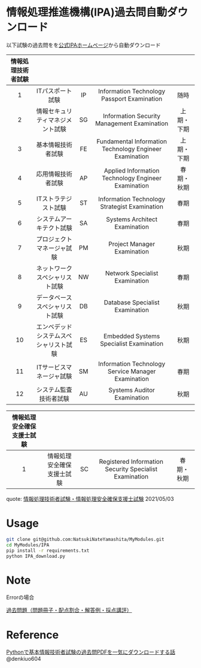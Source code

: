# 情報処理推進機構(IPA)過去問自動ダウンロード

以下試験の過去問をを[公式IPAホームページ](https://www.ipa.go.jp/index.html)から自動ダウンロード

| **情報処理技術者試験** |                                        |    |                                                         |            |
|:----------------------:|:--------------------------------------:|:--:|:-------------------------------------------------------:|:----------:|
|           1            |            ITパスポート試験            | IP |       Information Technology Passport Examination       |    随時    |
|           2            |    情報セキュリティマネジメント試験    | SG |       Information Security Management Examination       | 上期・下期 |
|           3            |           基本情報技術者試験           | FE | Fundamental Information Technology Engineer Examination | 上期・下期 |
|           4            |           応用情報技術者試験           | AP |   Applied Information Technology Engineer Examination   | 春期・秋期 |
|           5            |          ITストラテジスト試験          | ST |      Information Technology Strategist Examination      |    春期    |
|           6            |        システムアーキテクト試験        | SA |              Systems Architect Examination              |    春期    |
|           7            |       プロジェクトマネージャ試験       | PM |               Project Manager Examination               |    秋期    |
|           8            |     ネットワークスペシャリスト試験     | NW |             Network Specialist Examination              |    春期    |
|           9            |     データベーススペシャリスト試験     | DB |             Database Specialist Examination             |    秋期    |
|           10           | エンベデッドシステムスペシャリスト試験 | ES |         Embedded Systems Specialist Examination         |    秋期    |
|           11           |        ITサービスマネージャ試験        | SM |   Information Technology Service Manager Examination    |    春期    |
|           12           |         システム監査技術者試験         | AU |               Systems Auditor Examination               |    秋期    |

| **情報処理安全確保支援士試験** |                            |    |                                                        |            |
|:------------------------------:|:--------------------------:|:--:|:------------------------------------------------------:|:----------:|
|               1                | 情報処理安全確保支援士試験 | SC | Registered Information Security Specialist Examination | 春期・秋期 |

quote: [情報処理技術者試験・情報処理安全確保支援士試験](https://www.jitec.ipa.go.jp/1_11seido/seido_gaiyo.html)
2021/05/03

# Usage

```bash
git clone git@github.com:NatsukiNateYamashita/MyModules.git
cd MyModules/IPA
pip install -r requirements.txt
python IPA_download.py
```

# Note

Errorの場合

[過去問題（問題冊子・配点割合・解答例・採点講評）](https://www.jitec.ipa.go.jp/1_04hanni_sukiru/_index_mondai.html)


# Reference

[Pythonで基本情報技術者試験の過去問PDFを一気にダウンロードする話](https://qiita.com/denkiuo604/items/f2b6941e1f6a4b108cee) @denkiuo604

